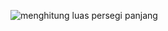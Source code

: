 ![menghitung luas persegi panjang](https://user-images.githubusercontent.com/45529501/49670358-0d99f780-fa97-11e8-8971-6efd3a920693.jpg)

